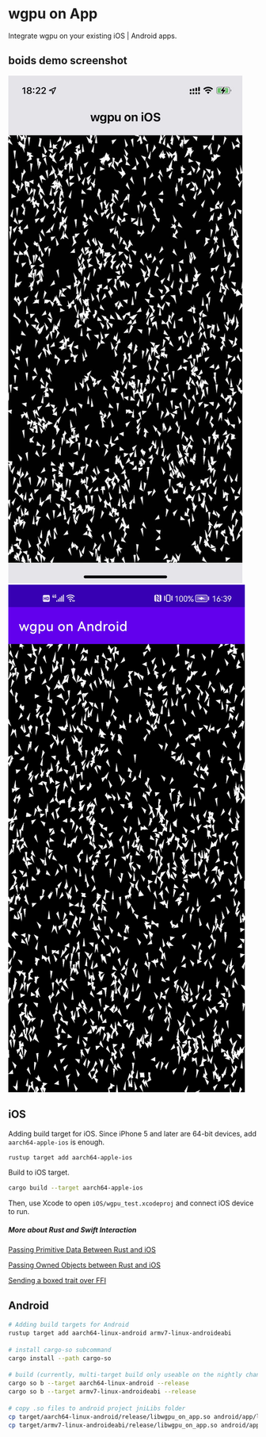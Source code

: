 # wgpu on App
Integrate wgpu on your existing iOS | Android apps. 

## boids demo screenshot
![wgpu on iOS](screenshot/on_ios.jpg) ![wgpu on Android](screenshot/on_android.jpg) 

## iOS
Adding build target for iOS. Since iPhone 5 and later are 64-bit devices, add `aarch64-apple-ios` is enough.
```sh
rustup target add aarch64-apple-ios
```

Build to iOS target.
```sh
cargo build --target aarch64-apple-ios
```

Then, use Xcode to open ```iOS/wgpu_test.xcodeproj``` and connect iOS device to run.

##### More about Rust and Swift Interaction
[Passing Primitive Data Between Rust and iOS](https://bignerdranch.com/blog/building-an-ios-app-in-rust-part-2-passing-primitive-data-between-rust-and-ios/)

[Passing Owned Objects between Rust and iOS](https://bignerdranch.com/blog/building-an-ios-app-in-rust-part-3-passing-owned-objects-between-rust-and-ios/)

[Sending a boxed trait over FFI](https://users.rust-lang.org/t/sending-a-boxed-trait-over-ffi/21708)

## Android
```sh
# Adding build targets for Android
rustup target add aarch64-linux-android armv7-linux-androideabi

# install cargo-so subcommand
cargo install --path cargo-so

# build (currently, multi-target build only useable on the nightly channel)
cargo so b --target aarch64-linux-android --release
cargo so b --target armv7-linux-androideabi --release

# copy .so files to android project jniLibs folder
cp target/aarch64-linux-android/release/libwgpu_on_app.so android/app/libs/arm64-v8a/libwgpu_on_app.so
cp target/armv7-linux-androideabi/release/libwgpu_on_app.so android/app/libs/armeabi-v7a/libwgpu_on_app.so
```

